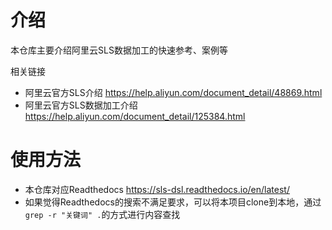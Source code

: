 # 介绍

本仓库主要介绍阿里云SLS数据加工的快速参考、案例等

相关链接

* 阿里云官方SLS介绍  https://help.aliyun.com/document_detail/48869.html
* 阿里云官方SLS数据加工介绍  https://help.aliyun.com/document_detail/125384.html


# 使用方法

* 本仓库对应Readthedocs https://sls-dsl.readthedocs.io/en/latest/
* 如果觉得Readthedocs的搜索不满足要求，可以将本项目clone到本地，通过`grep -r "关键词" .`的方式进行内容查找
